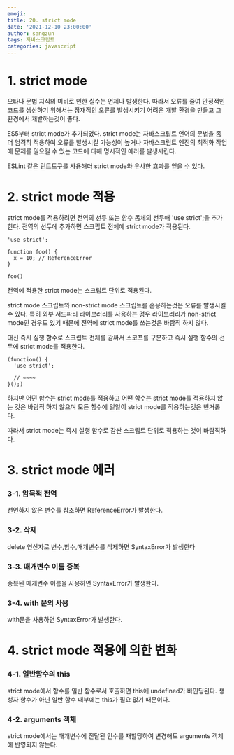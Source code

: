 ```yaml
---
emoji: 
title: 20. strict mode
date: '2021-12-10 23:00:00'
author: sangzun
tags: 자바스크립트
categories: javascript
---
```


# 1. strict mode

오타나 문법 지식의 미비로 인한 실수는 언제나 발생한다. 따라서 오류를 줄여 안정적인 코드를 생산하기 위해서는 잠재적인 오류를 발생시키기 어려운 개발 환경을 만들고 그 환경에서 개발하는것이 좋다.

ES5부터 strict mode가 추가되었다. strict mode는 자바스크립트 언어의 문법을 좀 더 엄격히 적용하여 오류를 발생시킬 가능성이 높거나 자바스크립트 엔진의 최적화 작업에 문제를 일으킬 수 있는 코드에 대해 명시적인 에러를 발생시킨다.

ESLint 같은 린트도구를 사용해더 strict mode와 유사한 효과를 얻을 수 있다.

# 2. strict mode 적용

strict mode를 적용하려면 전역의 선두 또는 함수 몸체의 선두애 'use strict';을 추가한다. 전역의 선두에 추가하면 스크립트 전체에 strict mode가 적용된다.

```
'use strict';

function foo() {
  x = 10; // ReferenceError 
}

foo()
```

전역에 적용한 strict mode는 스크립트 단위로 적용된다.

strict mode 스크립트와 non-strict mode 스크립트를 혼용하는것은 오류를 발생시킬 수 있다. 특히 외부 서드파티 라이브러리를 사용하는 경우 라이브러리가 non-strict mode인 경우도 있기 때문에 전역에 strict mode를 쓰는것은 바람직 하지 않다. 

대신 즉시 실행 함수로 스크립트 전체를 감싸서 스코프를 구분하고 즉시 실행 함수의 선두에 strict mode를 적용한다.

```
(function() {
  'use strict';

  // ~~~~
}();)
```

하지만 어떤 함수는 strict mode를 적용하고 어떤 함수는 strict mode를 적용하지 않는 것은 바람직 하지 않으며 모든 함수에 일일이 strict mode를 적용하는것은 번거롭다.

따라서 strict mode는 즉시 실행 함수로 감싼 스크립트 단위로 적용하는 것이 바람직하다.

# 3. strict mode 에러

### 3-1. 암묵적 전역

선언하지 않은 변수를 참조하면 ReferenceError가 발생한다.

### 3-2. 삭제

delete 연산자로 변수,함수,매개변수를 삭제하면 SyntaxError가 발생한다

### 3-3. 매개변수 이름 중복

중복된 매개변수 이름을 사용하면 SyntaxError가 발생한다.

### 3-4. with 문의 사용

with문을 사용하면 SyntaxError가 발생한다.

# 4. strict mode 적용에 의한 변화

### 4-1. 일반함수의 this

strict mode에서 함수를 일반 함수로서 호출하면 this에 undefined가 바인딩된다. 생성자 함수가 아닌 일반 함수 내부에는 this가 필요 없기 때문이다.

### 4-2. arguments 객체

strict mode에서는 매개변수에 전달된 인수를 재할당하여 변경해도 arguments 객체에 반영되지 않는다.